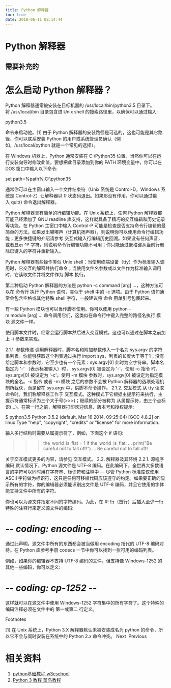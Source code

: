 ```yaml
---
title: Python 解释器
toc: true
date: 2018-06-11 08:14:44
---
```

# Python 解释器


## 需要补充的




# 怎么启动 Python 解释器？


Python 解释器通常被安装在目标机器的 /usr/local/bin/python3.5 目录下。将 /usr/local/bin 目录包含进 Unix shell 的搜索路径里，以确保可以通过输入:

python3.5

命令来启动他。[1] 由于 Python 解释器的安装路径是可选的，这也可能是其它路径，你可以联系安装 Python 的用户或系统管理员确认（例如，/usr/local/python 就是一个常见的选择）。

在 Windows 机器上，Python 通常安装在 C:\Python35 位置，当然你可以在运行安装向导时修改此值。要想把此目录添加到你的 PATH 环境变量中，你可以在 DOS 窗口中输入以下命令:

set path=%path%;C:\python35

通常你可以在主窗口输入一个文件结束符（Unix 系统是 Control-D，Windows 系统是 Control-Z）让解释器以 0 状态码退出。如果那没有作用，你可以通过输入 quit() 命令退出解释器。

Python 解释器具有简单的行编辑功能。在 Unix 系统上，任何 Python 解释器都可能已经添加了 GNU readline 库支持，这样就具备了精巧的交互编辑和历史记录等功能。在 Python 主窗口中输入 Control-P 可能是检查是否支持命令行编辑的最简单的方法。如果发出嘟嘟声（计算机扬声器），则说明你可以使用命令行编辑功能；更多快捷键的介绍请参考 交互式输入行编辑历史回溯。如果没有任何声音，或者显示 ^P 字符，则说明命令行编辑功能不可用；你只能通过退格键从当前行删除已键入的字符并重新输入。

Python 解释器有些操作类似 Unix shell：当使用终端设备（tty）作为标准输入调用时，它交互的解释并执行命令；当使用文件名参数或以文件作为标准输入调用时，它读取文件并将文件作为 脚本 执行。

第二种启动 Python 解释器的方法是 python -c command [arg] ...，这种方法可以在 命令行 执行 Python 语句，类似于 shell 中的 -c 选项。由于 Python 语句通常会包含空格或其他特殊 shell 字符，一般建议将 命令 用单引号包裹起来。

有一些 Python 模块也可以当作脚本使用。你可以使用 python -m module [arg] ... 命令调用它们，这类似在命令行中键入完整的路径名执行 模块 源文件一样。

使用脚本文件时，经常会运行脚本然后进入交互模式。这也可以通过在脚本之前加上 -i 参数来实现。

2.1.1. 参数传递
调用解释器时，脚本名和附加参数传入一个名为 sys.argv 的字符串列表。你能够获取这个列表通过执行 import sys，列表的长度大于等于1；没有给定脚本和参数时，它至少也有一个元素：sys.argv[0] 此时为空字符串。脚本名指定为 '-' （表示标准输入）时， sys.argv[0] 被设定为 '-'，使用 -c 指令 时，sys.argv[0] 被设定为 '-c'。使用 -m 模块 参数时，sys.argv[0] 被设定为指定模块的全名。-c 指令 或者 -m 模块 之后的参数不会被 Python 解释器的选项处理机制所截获，而是留在 sys.argv 中，供脚本命令操作。
2.1.2. 交互模式
从 tty 读取命令时，我们称解释器工作于 交互模式。这种模式下它根据主提示符来执行，主提示符通常标识为三个大于号(>>>)；继续的部分被称为 从属提示符，由三个点标识(...)。在第一行之前，解释器打印欢迎信息、版本号和授权提示:

$ python3.5
Python 3.5.2 (default, Mar 16 2014, 09:25:04)
[GCC 4.8.2] on linux
Type "help", "copyright", "credits" or "license" for more information.
>>>

输入多行结构时需要从属提示符了，例如，下面这个 if 语句:

>>> the_world_is_flat = 1
>>> if the_world_is_flat:
... print("Be careful not to fall off!")
...
Be careful not to fall off!

关于交互模式更多的内容，请参见 交互模式。
2.2. 解释器及其环境
2.2.1. 源程序编码
默认情况下，Python 源文件是 UTF-8 编码。在此编码下，全世界大多数语言的字符可以同时用在字符串、标识符和注释中 — 尽管 Python 标准库仅使用 ASCII 字符做为标识符，这只是任何可移植代码应该遵守的约定。如果要正确的显示所有的字符，你的编辑器必须能识别出文件是 UTF-8 编码，并且它使用的字体能支持文件中所有的字符。

你也可以为源文件指定不同的字符编码。为此，在 #! 行（首行）后插入至少一行特殊的注释行来定义源文件的编码:

# -*- coding: encoding -*-

通过此声明，源文件中所有的东西都会被当做用 encoding 指代的 UTF-8 编码对待。在 Python 库参考手册 codecs 一节中你可以找到一张可用的编码列表。

例如，如果你的编辑器不支持 UTF-8 编码的文件，但支持像 Windows-1252 的其他一些编码，你可以定义:

# -*- coding: cp-1252 -*-

这样就可以在源文件中使用 Windows-1252 字符集中的所有字符了。这个特殊的编码注释必须在文件中的 第一或第二 行定义。

Footnotes

[1]
在 Unix 系统上，Python 3.X 解释器默认未被安装成名为 python 的命令，所以它不会与同时安装在系统中的 Python 2.x 命令冲突。
Next  Previous








# 相关资料

1. [python基础教程 w3cschool](https://www.w3cschool.cn/python/)
2. [Python 3 教程 菜鸟教程](http://www.runoob.com/python3/python3-tutorial.html)
